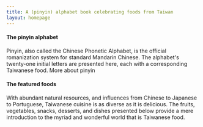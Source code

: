 ```yaml
---
title: A (pinyin) alphabet book celebrating foods from Taiwan
layout: homepage
---
```


#### The pinyin alphabet

Pinyin, also called the Chinese Phonetic Alphabet, is the official romanization system for standard Mandarin Chinese. The alphabet's twenty-one initial letters are presented here, each with a corresponding Taiwanese food. More about pinyin

#### The featured foods

With abundant natural resources, and influences from Chinese to Japanese to Portuguese, Taiwanese cuisine is as diverse as it is delicious. The fruits, vegetables, snacks, desserts, and dishes presented below provide a mere introduction to the myriad and wonderful world that is Taiwanese food.
